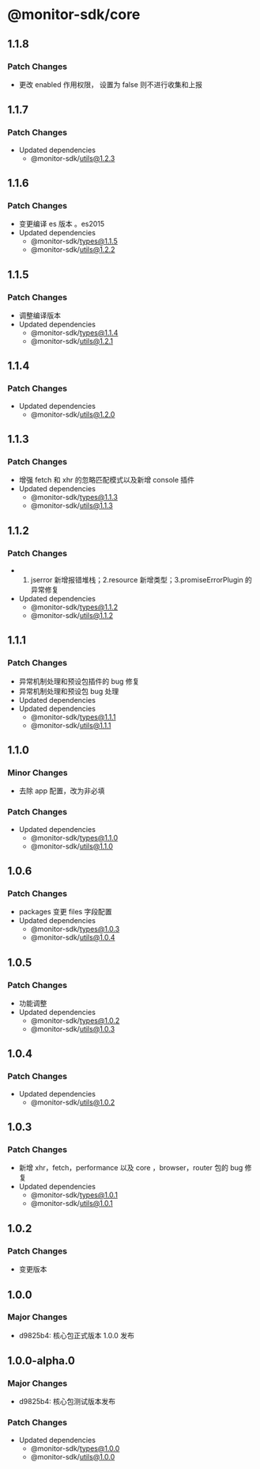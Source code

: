 # @monitor-sdk/core

## 1.1.8

### Patch Changes

-   更改 enabled 作用权限， 设置为 false 则不进行收集和上报

## 1.1.7

### Patch Changes

-   Updated dependencies
    -   @monitor-sdk/utils@1.2.3

## 1.1.6

### Patch Changes

-   变更编译 es 版本 。es2015
-   Updated dependencies
    -   @monitor-sdk/types@1.1.5
    -   @monitor-sdk/utils@1.2.2

## 1.1.5

### Patch Changes

-   调整编译版本
-   Updated dependencies
    -   @monitor-sdk/types@1.1.4
    -   @monitor-sdk/utils@1.2.1

## 1.1.4

### Patch Changes

-   Updated dependencies
    -   @monitor-sdk/utils@1.2.0

## 1.1.3

### Patch Changes

-   增强 fetch 和 xhr 的忽略匹配模式以及新增 console 插件
-   Updated dependencies
    -   @monitor-sdk/types@1.1.3
    -   @monitor-sdk/utils@1.1.3

## 1.1.2

### Patch Changes

-   1. jserror 新增报错堆栈；2.resource 新增类型；3.promiseErrorPlugin 的异常修复
-   Updated dependencies
    -   @monitor-sdk/types@1.1.2
    -   @monitor-sdk/utils@1.1.2

## 1.1.1

### Patch Changes

-   异常机制处理和预设包插件的 bug 修复
-   异常机制处理和预设包 bug 处理
-   Updated dependencies
-   Updated dependencies
    -   @monitor-sdk/types@1.1.1
    -   @monitor-sdk/utils@1.1.1

## 1.1.0

### Minor Changes

-   去除 app 配置，改为非必填

### Patch Changes

-   Updated dependencies
    -   @monitor-sdk/types@1.1.0
    -   @monitor-sdk/utils@1.1.0

## 1.0.6

### Patch Changes

-   packages 变更 files 字段配置
-   Updated dependencies
    -   @monitor-sdk/types@1.0.3
    -   @monitor-sdk/utils@1.0.4

## 1.0.5

### Patch Changes

-   功能调整
-   Updated dependencies
    -   @monitor-sdk/types@1.0.2
    -   @monitor-sdk/utils@1.0.3

## 1.0.4

### Patch Changes

-   Updated dependencies
    -   @monitor-sdk/utils@1.0.2

## 1.0.3

### Patch Changes

-   新增 xhr，fetch，performance 以及 core ，browser，router 包的 bug 修复
-   Updated dependencies
    -   @monitor-sdk/types@1.0.1
    -   @monitor-sdk/utils@1.0.1

## 1.0.2

### Patch Changes

-   变更版本

## 1.0.0

### Major Changes

-   d9825b4: 核心包正式版本 1.0.0 发布

## 1.0.0-alpha.0

### Major Changes

-   d9825b4: 核心包测试版本发布

### Patch Changes

-   Updated dependencies
    -   @monitor-sdk/types@1.0.0
    -   @monitor-sdk/utils@1.0.0
